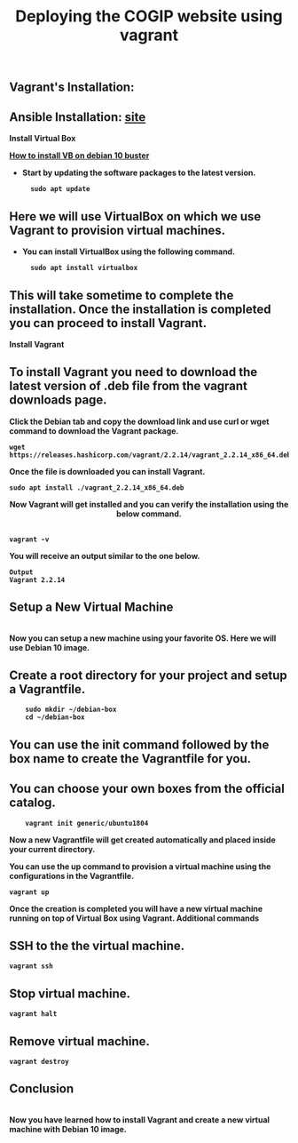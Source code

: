 # <center><b>Deploying the COGIP website using vagrant</center><br>
## Vagrant's Installation:
## Ansible Installation: [site](https://www.linuxtechi.com/how-to-install-ansible-on-ubuntu/)


Install Virtual Box

[How to install VB on debian 10 buster](how-to-install-virtualBox-6.1-on-debian-10-buster.md#sub-section)


- Start by updating the software packages to the latest version.

        sudo apt update

## Here we will use VirtualBox on which we use Vagrant to provision virtual machines.

- You can install VirtualBox using the following command.<br>

        sudo apt install virtualbox

## This will take sometime to complete the installation. Once the installation is completed you can proceed to install Vagrant.<br>
Install Vagrant

## To install Vagrant you need to download the latest version of .deb file from the vagrant downloads page.

Click the Debian tab and copy the download link and use curl or wget command to download the Vagrant package.

    wget https://releases.hashicorp.com/vagrant/2.2.14/vagrant_2.2.14_x86_64.deb

Once the file is downloaded you can install Vagrant.

    sudo apt install ./vagrant_2.2.14_x86_64.deb

<center><b>Now Vagrant will get installed and you can verify the installation using the below command</b>.</center><br>

    vagrant -v

You will receive an output similar to the one below.

    Output
    Vagrant 2.2.14

## Setup a New Virtual Machine
<br>
Now you can setup a new machine using your favorite OS. Here we will use Debian 10 image.

## Create a root directory for your project and setup a Vagrantfile.

        sudo mkdir ~/debian-box
        cd ~/debian-box

## You can use the init command followed by the box name to create the Vagrantfile for you.

## You can choose your own boxes from the official catalog.

        vagrant init generic/ubuntu1804

Now a new Vagrantfile will get created automatically and placed inside your current directory.

You can use the up command to provision a virtual machine using the configurations in the Vagrantfile.

    vagrant up

Once the creation is completed you will have a new virtual machine running on top of Virtual Box using Vagrant.
Additional commands

## SSH to the the virtual machine.

    vagrant ssh

## Stop virtual machine.

    vagrant halt

## Remove virtual machine.

    vagrant destroy

## Conclusion
<br>
Now you have learned how to install Vagrant and create a new virtual machine with Debian 10 image.

